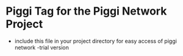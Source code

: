 # Piggi Tag for the Piggi Network Project
- include this file in your project directory for easy access of piggi network
-trial version
